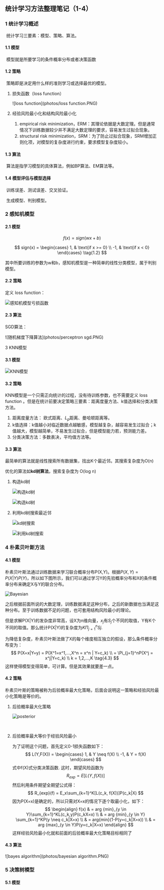 ## 统计学习方法整理笔记（1-4）

### 1  统计学习概述

​	统计学习三要素：模型、策略、算法。

#### 1.1 模型

​	模型就是所要学习的条件概率分布或者决策函数

#### 1.2 策略

​	策略即是决定用什么样的准则学习或选择最优的模型。 

1. 损失函数（loss function）

   ![loss function](photos/loss function.PNG)

2. 经验风险最小化和结构风险最小化

   1. empirical risk minimization，ERM：其理论依据是大数定理。但是通常情况下训练数据较少并不满足大数定理的要求，容易发生过拟合现象。
   2. structural risk minimization，SRM：为了防止过拟合现象，SRM增加正则化项，对模型的复杂度进行约束，要求模型复杂度较小。

#### 1.3 算法

​	算法是指学习模型的具体算法，例如BP算法、EM算法等。

#### 1.4 模型评估与模型选择

​	训练误差、测试误差、交叉验证。

​	生成模型、判别模型。



### 2  感知机模型

#### 2.1 模型 

$$
f(x) = sign(wx + b) \tag{1.1}
$$

$$
sign(x) = \begin{cases} 
		1,  & \text{if x >= 0} \\
		-1, & \text{if x < 0} 
		\end{cases} \tag{1.2}
$$

​	其中所要训练的参数为w和b，感知机模型是一种简单的线性分类模型，属于判别模型。

#### 2.2 策略

定义 loss function：

![感知机模型亏损函数](photos/perceptron.PNG)

#### 2.3 算法

SGD算法：

![随机梯度下降算法](photos/perceptron sgd.PNG)



3  KNN模型

#### 3.1 模型

![KNN模型](photos/knn.PNG)

#### 3.2 策略

KNN模型是一个只需正向统计的过程，没有待训练参数，也不需要定义 loss function 。但是在统计前要决定策略三要素：距离度量方法、k值选择和分类决策方法。

1. 距离度量方法： 欧式距离、$L_p$距离、曼哈顿距离等。
2. k值选择：k值越小对临近数据点越敏感，模型越复杂，越容易发生过拟合；k值越大，模型越简单，不易发生过拟合，但是模型能力若，预测能力差。
3. 分类决策方法：多数表决，平均值方法等。

#### 3.3 算法

最简单的算法就是线性搜索所有数据集，找出K个最近邻。其搜索复杂度为O(n)

优化的算法如**kd树算法**，搜索复杂度为 O(log n)

1. 构造kd树

   ![构造kd树](photos/kdt1.PNG)

   ![构造kd树](photos/kdt2.PNG)

2. 利用kd树搜索最近邻

   ![kd树搜索](photos/kdt3.png)

   ![利用kd树搜索](photos/kdt4.png)



### 4 朴素贝叶斯方法

#### 4.1 模型

朴素贝叶斯法通过训练数据来学习联合概率分布P(X,Y)。根据$P(X,Y) = P(X|Y)P(Y)$，所以如下图所示，我们可以通过学习Y的先验概率分布和X的条件概率分布来确定X与Y的联合分布。

![Bayesian](photos/b1.PNG)

之后根据前面所说的大数定理，训练数据满足这种分布，之后的新数据也当满足这种分布。至于训练数据不足的问题，也可套用结构风险最小的理论。

但是求解P(X|Y)的发杂度非常高，设X为n维向量，$x_j$有$S_j$个不同的取值，Y有K个不同的取值。那么统计P(X|Y)的复杂度为$K\Pi_{j=1}^{n}Sj$.

为降低复杂度，朴素贝叶斯法做了X的每个维度相互独立的假设，那么条件概率分布变为：
$$
P(X=x|Y=y) = P(X^1=x^1,...,X^n = x^n | Y=c_k)  \\
= \Pi_{j=1}^nP(X^j = x^j|Y=c_k) \\
k = 1,2,...,K \tag{4.3}
$$
这样使得模型变得简单，可计算。但是其效果就要差一点。

#### 4.2 策略

朴素贝叶斯的策略被称为后验概率最大化策略，后面会说明这一策略和经验风险最小化策略是等价的。

1. 后验概率最大化策略

   ![posterior](photos/posterior.PNG)

   ​

2. 后验概率最大等价于经验风险最小

   为了证明这个问题，首先定义0-1损失函数如下：
   $$
   L(Y,F(X)) = \begin{cases}
   1, & Y \neq f(X) \\
   -1, & Y = f(X)
   \end{cases}
   $$
   式中f(X)式分类决策函数. 这时，期望风险函数为
   $$
   R_{exp} = E[L(Y,f(X))]
   $$
   然后利用条件期望全期望公式得：
   $$
   R_{exp}(f) = E_x\sum_{k=1}^K[L(c_k, f(X))]P(c_k|X)
   $$
   因为P(X=x)是确定的，所以只需对X=x的情况下逐个取最小化，如下：
   $$
   \begin{align}
   f(x) & = arg {min}_{y \in Y}\sum_{k=1}^KL(c_k,y)P(c_kX=x) \\
    & = arg {min}_{y \in Y} \sum_{k=1}^KP(y \neq c_k|X=x) \\
    & = arg{min}(1-P(y=c_k|X=x)) \\
    & = arg {max}_{y \in Y}P(y=c_k|X=x)
   \end{align}
   $$
   这样经验风险最小化就和前面的后验概率最大化策略目标相同了

#### 4.3 算法

![bayes algorithm](photos/bayesian algorithm.PNG)



### 5 决策树模型

#### 5.1 模型

